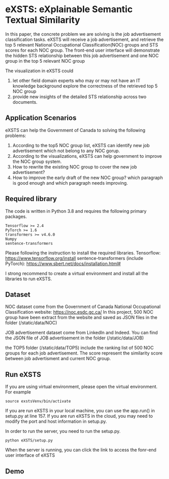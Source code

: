 # eXSTS: eXplainable Semantic Textual Similarity
In this paper, the concrete problem we are solving is the job advertisement classification tasks. 
eXSTS will receive a job advertisement, and retrieve the top 5 relevant National Occupational Classification(NOC) groups and STS scores for each NOC group.
The front-end user interface will demonstrate the hidden STS relationship between this job advertisement and one NOC group in the top 5 relevant NOC group

The visualization in eXSTS could 
1. let other field domain experts who may or may not have an IT knowledge background explore the correctness of the retrieved top 5 NOC group
2. provide new insights of the detailed STS relationship across two documents.

## Application Scenarios
eXSTS can help the Government of Canada to solving the following problems:
1. According to the top5 NOC group list, eXSTS can identify new job advertisement which not belong to any NOC gorup.
2. According to the visualizations, eXSTS can help government to improve the NOC group system.
  1. How to rewrite the existing NOC group to cover the new job advertisement?
  2. How to improve the early draft of the new NOC group? which paragraph is good enough and which paragraph needs improving.

## Required library
The code is written in Python 3.8 and requires the following primary packages.
```
Tensorflow >= 2.4
PyTorch >= 1.6
transformers >= v4.6.0
Numpy
sentence-transformers
```

Please following the instruction to install the required libraries.
Tensorflow: https://www.tensorflow.org/install
sentence-transformers (include PyTorch): https://www.sbert.net/docs/installation.html#

I strong recommend to create a virtual environment and install all the libraries to run eXSTS.

## Dataset
NOC dataset come from the Government of Canada National Occupational Classification website: https://noc.esdc.gc.ca/
In this project, 500 NOC group have been extract from the website and saved as JSON files in the folder (/static/data/NOC)

JOB advertisement dataset come from LinkedIn and Indeed. You can find the JSON file of JOB advertisement in the folder (/static/data/JOB)

the TOP5 folder (/static/data/TOP5) include the ranking list of 500 NOC groups for each job advertisement. The score represent the similarity score between job advertisment and current NOC group.

## Run eXSTS
If you are using virtual environment, please open the virtual environment. For example
```
source exstsVenv/bin/activate
```

If you are run eXSTS in your local machine, you can use the app.run() in setup.py at line 157.
If you are run eXSTS in the cloud, you may need to modify the port and host information in setup.py.

In order to run the server, you need to run the setup.py.
```
python eXSTS/setup.py
```

When the server is running, you can click the link to access the fonr-end user interface of eXSTS

## Demo
